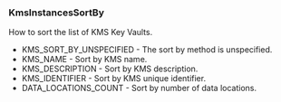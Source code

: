 ### KmsInstancesSortBy
How to sort the list of KMS Key Vaults.

- KMS_SORT_BY_UNSPECIFIED - The sort by method is unspecified.
- KMS_NAME - Sort by KMS name.
- KMS_DESCRIPTION - Sort by KMS description.
- KMS_IDENTIFIER - Sort by KMS unique identifier.
- DATA_LOCATIONS_COUNT - Sort by number of data locations.
